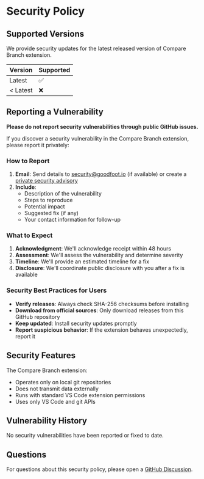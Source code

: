 # Security Policy

## Supported Versions

We provide security updates for the latest released version of Compare Branch extension.

| Version | Supported          |
| ------- | ------------------ |
| Latest  | :white_check_mark: |
| < Latest| :x:                |

## Reporting a Vulnerability

**Please do not report security vulnerabilities through public GitHub issues.**

If you discover a security vulnerability in the Compare Branch extension, please report it privately:

### How to Report

1. **Email**: Send details to security@goodfoot.io (if available) or create a [private security advisory](https://github.com/goodfoot-io/compare-branch-extension/security/advisories/new)
2. **Include**:
   - Description of the vulnerability
   - Steps to reproduce
   - Potential impact
   - Suggested fix (if any)
   - Your contact information for follow-up

### What to Expect

1. **Acknowledgment**: We'll acknowledge receipt within 48 hours
2. **Assessment**: We'll assess the vulnerability and determine severity
3. **Timeline**: We'll provide an estimated timeline for a fix
4. **Disclosure**: We'll coordinate public disclosure with you after a fix is available

### Security Best Practices for Users

- **Verify releases**: Always check SHA-256 checksums before installing
- **Download from official sources**: Only download releases from this GitHub repository
- **Keep updated**: Install security updates promptly
- **Report suspicious behavior**: If the extension behaves unexpectedly, report it

## Security Features

The Compare Branch extension:

- Operates only on local git repositories
- Does not transmit data externally
- Runs with standard VS Code extension permissions
- Uses only VS Code and git APIs

## Vulnerability History

No security vulnerabilities have been reported or fixed to date.

## Questions

For questions about this security policy, please open a [GitHub Discussion](https://github.com/goodfoot-io/compare-branch-extension/discussions).
